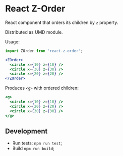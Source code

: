 # React Z-Order

React component that orders its children by `z` property.

Distributed as UMD module.

Usage:

```jsx
import ZOrder from 'react-z-order';

<ZOrder>
  <circle x={10} z={10} />
  <circle x={30} z={30} />
  <circle x={20} z={20} />
</ZOrder>
```

Produces `<g>` with ordered children:

```jsx
<g>
  <circle x={10} z={10} />
  <circle x={20} z={20} />
  <circle x={30} z={30} />
</g>
```

## Development

* Run tests: `npm run test`;
* Build `npm run build`;
